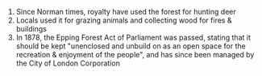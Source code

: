 1. Since Norman times, royalty have used the forest for hunting deer
2. Locals used it for grazing animals and collecting wood for fires & buildings
3. In 1878, the Epping Forest Act of Parliament was passed, stating that it should be kept "unenclosed and unbuild on as an open space for the recreation & enjoyment of the people", and has since been managed by the City of London Corporation
